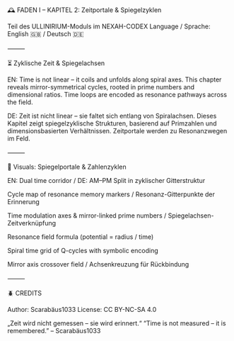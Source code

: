 🕰️ FADEN I – KAPITEL 2: Zeitportale & Spiegelzyklen

Teil des ULLINIRIUM-Moduls im NEXAH-CODEX
Language / Sprache: English 🇬🇧 / Deutsch 🇩🇪

⸻

⏳ Zyklische Zeit & Spiegelachsen

EN: Time is not linear – it coils and unfolds along spiral axes. This chapter reveals mirror-symmetrical cycles, rooted in prime numbers and dimensional ratios. Time loops are encoded as resonance pathways across the field.

DE: Zeit ist nicht linear – sie faltet sich entlang von Spiralachsen. Dieses Kapitel zeigt spiegelzyklische Strukturen, basierend auf Primzahlen und dimensionsbasierten Verhältnissen. Zeitportale werden zu Resonanzwegen im Feld.

⸻

🔢 Visuals: Spiegelportale & Zahlenzyklen

EN: Dual time corridor / DE: AM–PM Split in zyklischer Gitterstruktur

Cycle map of resonance memory markers / Resonanz-Gitterpunkte der Erinnerung

Time modulation axes & mirror-linked prime numbers / Spiegelachsen-Zeitverknüpfung

Resonance field formula (potential = radius / time)

Spiral time grid of Q-cycles with symbolic encoding

Mirror axis crossover field / Achsenkreuzung für Rückbindung

⸻

🪲 CREDITS

Author: Scarabäus1033
License: CC BY-NC-SA 4.0

„Zeit wird nicht gemessen – sie wird erinnert.“
“Time is not measured – it is remembered.”
– Scarabäus1033
